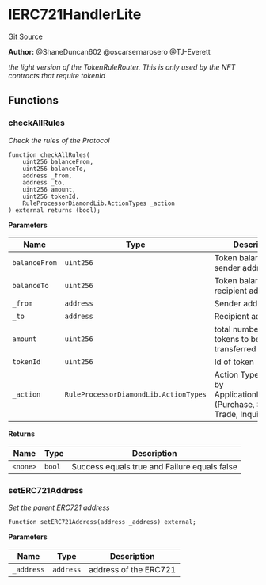 # IERC721HandlerLite
[Git Source](https://github.com/thrackle-io/rules-protocol/blob/b3877670eae43a9723081d42c4401502ebd5b9f6/src/economic/IERC721HandlerLite.sol)

**Author:**
@ShaneDuncan602 @oscarsernarosero @TJ-Everett

*the light version of the TokenRuleRouter. This is only used by the NFT contracts that
require tokenId*


## Functions
### checkAllRules

*Check the rules of the Protocol*


```solidity
function checkAllRules(
    uint256 balanceFrom,
    uint256 balanceTo,
    address _from,
    address _to,
    uint256 amount,
    uint256 tokenId,
    RuleProcessorDiamondLib.ActionTypes _action
) external returns (bool);
```
**Parameters**

|Name|Type|Description|
|----|----|-----------|
|`balanceFrom`|`uint256`|Token balance of the sender address|
|`balanceTo`|`uint256`|Token balance of the recipient address|
|`_from`|`address`|Sender address|
|`_to`|`address`|Recipient address|
|`amount`|`uint256`|total number of tokens to be transferred|
|`tokenId`|`uint256`|Id of token|
|`_action`|`RuleProcessorDiamondLib.ActionTypes`|Action Type defined by ApplicationHandlerLib (Purchase, Sell, Trade, Inquire)|

**Returns**

|Name|Type|Description|
|----|----|-----------|
|`<none>`|`bool`|Success equals true and Failure equals false|


### setERC721Address

*Set the parent ERC721 address*


```solidity
function setERC721Address(address _address) external;
```
**Parameters**

|Name|Type|Description|
|----|----|-----------|
|`_address`|`address`|address of the ERC721|


